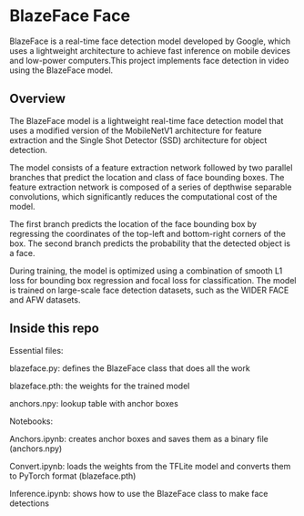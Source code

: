 # BlazeFace Face 
BlazeFace is a real-time face detection model developed by Google, which uses a lightweight architecture to achieve fast inference on mobile devices and low-power computers.This project implements face detection in video using the BlazeFace model.
## Overview 
The BlazeFace model is a lightweight real-time face detection model that uses a modified version of the MobileNetV1 architecture for feature extraction and the Single Shot Detector (SSD) architecture for object detection.

The model consists of a feature extraction network followed by two parallel branches that predict the location and class of face bounding boxes. The feature extraction network is composed of a series of depthwise separable convolutions, which significantly reduces the computational cost of the model.

The first branch predicts the location of the face bounding box by regressing the coordinates of the top-left and bottom-right corners of the box. The second branch predicts the probability that the detected object is a face.

During training, the model is optimized using a combination of smooth L1 loss for bounding box regression and focal loss for classification. The model is trained on large-scale face detection datasets, such as the WIDER FACE and AFW datasets.

## Inside this repo
Essential files:

blazeface.py: defines the BlazeFace class that does all the work

blazeface.pth: the weights for the trained model

anchors.npy: lookup table with anchor boxes

Notebooks:

Anchors.ipynb: creates anchor boxes and saves them as a binary file (anchors.npy)

Convert.ipynb: loads the weights from the TFLite model and converts them to PyTorch format (blazeface.pth)

Inference.ipynb: shows how to use the BlazeFace class to make face detections
